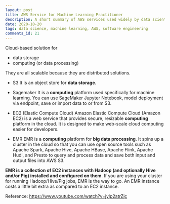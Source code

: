 ```yaml
---
layout: post
title: AWS Service for Machine Learning Practitioner
description: A short summary of AWS services used widely by data scientists.
date: 2020-10-20
tags: data science, machine learning, AWS, software engineering
comments_id: 21
---
```


Cloud-based solution for 
- data storage
- computing (or data processing)

They are all scalable because they are distributed solutions.

- S3
It is an object store for **data storage**.

- Sagemaker
It is a **computing** platform used specifically for machine learning. You can use SageMaker Jupyter Notebook, model deployment via endpoint, save or import data to or from S3.

- EC2 (Elastic Compute Cloud)
Amazon Elastic Compute Cloud (Amazon EC2) is a web service that provides secure, resizable **computing** platform in the cloud. It is designed to make web-scale cloud computing easier for developers. 

- EMR
EMR is a **computing** platform for **big data processing**. It spins up a cluster in the cloud so that you can use open source tools such as Apache Spark, Apache Hive, Apache HBase, Apache Flink, Apache Hudi, and Presto to query and process data and save both input and output files into AWS S3.

**EMR is a collection of EC2 instances with Hadoop (and optionally Hive and/or Pig) installed and configured on them**. If you are using your cluster for running Hadoop/Hive/Pig jobs, EMR is the way to go. An EMR instance costs a little bit extra as compared to an EC2 instance.

Reference: https://www.youtube.com/watch?v=jylp2atrZjc
